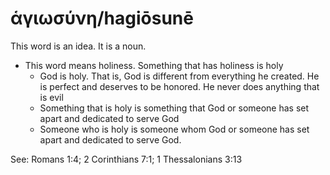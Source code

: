 # ἁγιωσύνη/hagiōsunē

This word is an idea. It is a noun.

* This word means holiness. Something that has holiness is holy
    * God is holy. That is, God is different from everything he created. He is perfect and deserves to be honored. He never does anything that is evil
    * Something that is holy is something that God or someone has set apart and dedicated to serve God
    * Someone who is holy is someone whom God or someone has set apart and dedicated to serve God. 

See: Romans 1:4; 2 Corinthians 7:1; 1 Thessalonians 3:13
